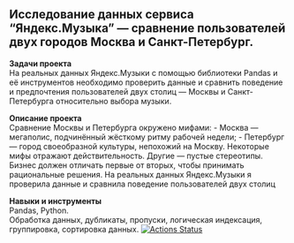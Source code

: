 ## Исследование данных сервиса “Яндекс.Музыка” — сравнение пользователей двух городов Москва и Санкт-Петербург.
**Задачи проекта**   
На реальных данных Яндекс.Музыки c помощью библиотеки Pandas и её инструментов необходимо проверить данные и сравнить поведение и предпочтения пользователей двух столиц — Москвы и Санкт-Петербурга относительно выбора музыки. 

**Описание проекта**   
Сравнение Москвы и Петербурга окружено мифами: - Москва — мегаполис, подчинённый жёсткому ритму рабочей недели; - Петербург — город своеобразной культуры, непохожий на Москву. Некоторые мифы отражают действительность. Другие — пустые стереотипы. Бизнес должен отличать первые от вторых, чтобы принимать рациональные решения. На реальных данных Яндекс.Музыки я проверила данные и сравнила поведение пользователей двух столиц

**Навыки и инструменты**   
Pandas, Python.   
Обработка данных, дубликаты, пропуски, логическая индексация, группировка, сортировка данных.
[![Actions Status](https://github.com/RobDWaller/csp-generator/workflows/Build%20and%20Test/badge.svg)](https://github.com/RobDWaller/csp-generator/actions)
